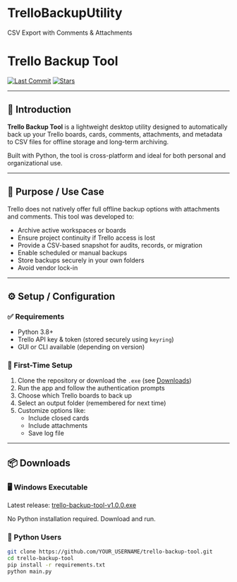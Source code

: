 # TrelloBackupUtility
CSV Export with Comments &amp; Attachments

# Trello Backup Tool

[![Last Commit](https://img.shields.io/github/last-commit/YOUR_USERNAME/trello-backup-tool)](https://github.com/YOUR_USERNAME/trello-backup-tool)
[![Stars](https://img.shields.io/github/stars/YOUR_USERNAME/trello-backup-tool?style=social)](https://github.com/YOUR_USERNAME/trello-backup-tool/stargazers)

---

## 🧭 Introduction

**Trello Backup Tool** is a lightweight desktop utility designed to automatically back up your Trello boards, cards, comments, attachments, and metadata to CSV files for offline storage and long-term archiving.

Built with Python, the tool is cross-platform and ideal for both personal and organizational use.

---

## 🎯 Purpose / Use Case

Trello does not natively offer full offline backup options with attachments and comments. This tool was developed to:

- Archive active workspaces or boards
- Ensure project continuity if Trello access is lost
- Provide a CSV-based snapshot for audits, records, or migration
- Enable scheduled or manual backups
- Store backups securely in your own folders
- Avoid vendor lock-in

---

## ⚙️ Setup / Configuration

### ✅ Requirements
- Python 3.8+
- Trello API key & token (stored securely using `keyring`)
- GUI or CLI available (depending on version)

### 🔧 First-Time Setup
1. Clone the repository or download the `.exe` (see [Downloads](#downloads))
2. Run the app and follow the authentication prompts
3. Choose which Trello boards to back up
4. Select an output folder (remembered for next time)
5. Customize options like:
   - Include closed cards
   - Include attachments
   - Save log file

---

## 📦 Downloads

### 🖥️ Windows Executable
Latest release: [trello-backup-tool-v1.0.0.exe](https://github.com/YOUR_USERNAME/trello-backup-tool/releases)

No Python installation required. Download and run.

### 🐍 Python Users
```bash
git clone https://github.com/YOUR_USERNAME/trello-backup-tool.git
cd trello-backup-tool
pip install -r requirements.txt
python main.py
